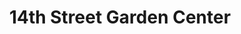 ---
title: "14th Street Garden Center"
url: /jersey-city/14th-street-garden-center/
shop: garden centre
---